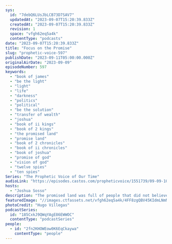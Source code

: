 ```yaml
---
sys:
  id: "7debQ6LUsJbLCB73D7SAV7"
  updatedAt: "2023-09-07T15:20:39.833Z"
  createdAt: "2023-09-07T15:20:39.833Z"
  revision: 1
  space: "vfgh62eq5a4k"
  contentType: "podcasts"
date: "2023-09-07T15:20:39.833Z"
title: "Focus on the Promise"
slug: "prophetic-voice-597"
publishDate: "2023-09-11T05:00:00.000Z"
originalAirDate: "2023-09-09"
episodeNumber: 597
keywords:
  - "book of james"
  - "be the light"
  - "light"
  - "life"
  - "darkness"
  - "politics"
  - "political"
  - "be the solution"
  - "transfer of wealth"
  - "joshua"
  - "book of ii kings"
  - "book of 2 kings"
  - "the promised land"
  - "promise land"
  - "book of 2 chronicles"
  - "book of ii chronicles"
  - "book of joshua"
  - "promise of god"
  - "vision of god"
  - "twelve spies"
  - "ten spies"
Series: "The Prophetic Voice of Our Time"
audioLink: "https://episodes.castos.com/propheticvoice/1551739/09-09-10-23-The-Prophetic-Voice-of-our-Time-mixdown-.mp3"
hosts:
  - "Joshua Sosso"
description: "The promised land was full of people that did not believe in God, people that practiced witchcraft and detestable things. However, as the promise was followed, the wickedness had no choice but to flee, for the light drives out the dark. In the same way now, in every industry, we are sent to be the solution, to be the light. Let us not concern ourselves with the wickedness being done there now, for that too will be driven out. Let us focus instead on becoming disciplined in following God's instructions and in keeping a watch over our mouths. Let us focus on the promise of God."
featuredImage: "//images.ctfassets.net/vfgh62eq5a4k/4FF8zgQBV45KIdmLNmN1w2/1c437277786ffdbc2644cbbfe290485e/hugo-villegas-gJiG3zJZmr8-unsplash__1_.jpg"
photoCredit: "Hugo Villegas"
podcastSeries:
  id: "185CxkJ9QWqYAgE86EWWOC"
  contentType: "podcastSeries"
people:
  - id: "2fn2KHOWEow0K6EqCkaywa"
    contentType: "people"
---
```

